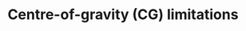 ---
learningObjectiveId: "031.01.02"
parentId: "031.01"
title: Centre-of-gravity (CG) limitations
---